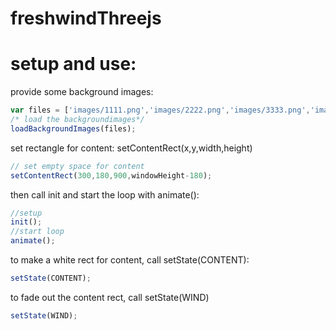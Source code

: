 # freshwindThreejs
# setup and use:
 provide some background images:
```javascript
var files = ['images/1111.png','images/2222.png','images/3333.png','images/4444.png','images/5555.png'];
/* load the backgroundimages*/
loadBackgroundImages(files);

```

set rectangle for content:
setContentRect(x,y,width,height)

```javascript
// set empty space for content
setContentRect(300,180,900,windowHeight-180);
```

then call init and start the loop with animate():

```javascript
//setup
init();
//start loop
animate();
```
to make a white rect for content, call setState(CONTENT):
```javascript
setState(CONTENT);
```

to fade out the content rect, call setState(WIND)
```javascript
setState(WIND);
```

